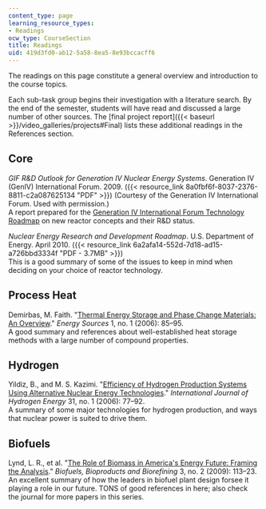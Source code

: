 ```yaml
---
content_type: page
learning_resource_types:
- Readings
ocw_type: CourseSection
title: Readings
uid: 419d3fd0-ab12-5a58-8ea5-8e93bccacff6
---
```


The readings on this page constitute a general overview and introduction to the course topics.

Each sub-task group begins their investigation with a literature search. By the end of the semester, students will have read and discussed a large number of other sources. The [final project report]({{< baseurl >}}/video_galleries/projects#Final) lists these additional readings in the References section.

Core
----

_GIF R&D Outlook for Generation IV Nuclear Energy Systems_. Generation IV (GenIV) International Forum. 2009. ({{< resource_link 8a0fbf6f-8037-2376-8811-c2a087625134 "PDF" >}}) (Courtesy of the Generation IV International Forum. Used with permission.)  
A report prepared for the [Generation IV International Forum Technology Roadmap](https://www.gen-4.org/gif/upload/docs/application/pdf/2014-03/gif-tru2014.pdf) on new reactor concepts and their R&D status.

_Nuclear Energy Research and Development Roadmap_. U.S. Department of Energy. April 2010. ({{< resource_link 6a2afa14-552d-7d18-ad15-a726bbd3334f "PDF - 3.7MB" >}})  
This is a good summary of some of the issues to keep in mind when deciding on your choice of reactor technology.

Process Heat
------------

Demirbas, M. Faith. "[Thermal Energy Storage and Phase Change Materials: An Overview](http://dx.doi.org/10.1080/009083190881481)." _Energy Sources_ 1, no. 1 (2006): 85–95.  
A good summary and references about well-established heat storage methods with a large number of compound properties.

Hydrogen
--------

Yildiz, B., and M. S. Kazimi. "[Efficiency of Hydrogen Production Systems Using Alternative Nuclear Energy Technologies](http://dx.doi.org/10.1016/j.ijhydene.2005.02.009)." _International Journal of Hydrogen Energy_ 31, no. 1 (2006): 77–92.  
A summary of some major technologies for hydrogen production, and ways that nuclear power is suited to drive them.

Biofuels
--------

Lynd, L. R., et al. "[The Role of Biomass in America's Energy Future: Framing the Analysis](http://dx.doi.org/10.1002/bbb.134)." _Biofuels, Bioproducts and Biorefining_ 3, no. 2 (2009): 113–23.  
An excellent summary of how the leaders in biofuel plant design forsee it playing a role in our future. TONS of good references in here; also check the journal for more papers in this series.